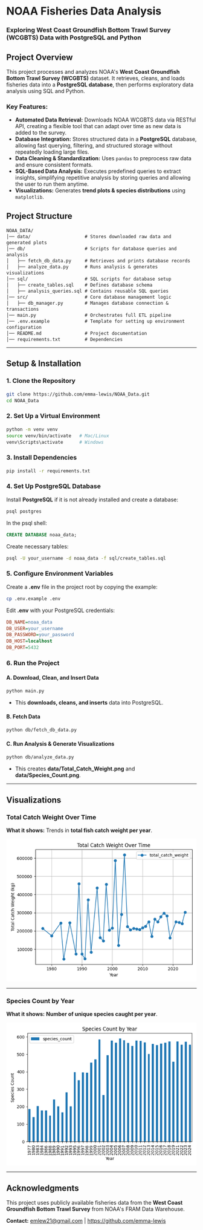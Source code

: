 # NOAA Fisheries Data Analysis
### Exploring West Coast Groundfish Bottom Trawl Survey (WCGBTS) Data with PostgreSQL and Python

## **Project Overview**
This project processes and analyzes NOAA's **West Coast Groundfish Bottom Trawl Survey (WCGBTS)** dataset. It retrieves, cleans, and loads fisheries data into a **PostgreSQL database**, then performs exploratory data analysis using SQL and Python.

### **Key Features:**
- **Automated Data Retrieval:** Downloads NOAA WCGBTS data via RESTful API, creating a flexible tool that can adapt over time as new data is added to the survey.   
- **Database Integration:** Stores structured data in a **PostgreSQL** database, allowing fast querying, filtering, and structured storage without repeatedly loading large files.   
- **Data Cleaning & Standardization:** Uses `pandas` to preprocess raw data and ensure consistent formats.   
- **SQL-Based Data Analysis:** Executes predefined queries to extract insights, simplifying repetitive analysis by storing queries and allowing the user to run them anytime.   
- **Visualizations:** Generates **trend plots & species distributions** using `matplotlib`.  

## **Project Structure**
```
NOAA_DATA/
│── data/                    # Stores downloaded raw data and generated plots
│── db/                      # Scripts for database queries and analysis
│   ├── fetch_db_data.py     # Retrieves and prints database records
│   ├── analyze_data.py      # Runs analysis & generates visualizations
│── sql/                     # SQL scripts for database setup
│   ├── create_tables.sql    # Defines database schema
│   ├── analysis_queries.sql # Contains reusable SQL queries
│── src/                     # Core database management logic
│   ├── db_manager.py        # Manages database connection & transactions
│── main.py                  # Orchestrates full ETL pipeline
│── .env.example             # Template for setting up environment configuration
│── README.md                # Project documentation
│── requirements.txt         # Dependencies
```

---

## **Setup & Installation**
### **1. Clone the Repository**
```bash
git clone https://github.com/emma-lewis/NOAA_Data.git
cd NOAA_Data
```

### **2. Set Up a Virtual Environment**
```bash
python -m venv venv
source venv/bin/activate   # Mac/Linux
venv\Scripts\activate      # Windows
```

### **3. Install Dependencies**
```bash
pip install -r requirements.txt
```

### **4. Set Up PostgreSQL Database**
Install **PostgreSQL** if it is not already installed and create a database:
```bash
psql postgres
```
In the psql shell:
```sql
CREATE DATABASE noaa_data;
```
Create necessary tables:
```bash
psql -U your_username -d noaa_data -f sql/create_tables.sql
```

### **5. Configure Environment Variables**
Create a **.env** file in the project root by copying the example:
```bash
cp .env.example .env
```
Edit **.env** with your PostgreSQL credentials:
```ini
DB_NAME=noaa_data
DB_USER=your_username
DB_PASSWORD=your_password
DB_HOST=localhost
DB_PORT=5432
```
### **6. Run the Project**
#### **A. Download, Clean, and Insert Data**
```bash
python main.py
```
- This **downloads, cleans, and inserts** data into PostgreSQL.

#### **B. Fetch Data**
```bash
python db/fetch_db_data.py
```

#### **C. Run Analysis & Generate Visualizations**
```bash
python db/analyze_data.py
```
- This creates **data/Total_Catch_Weight.png** and **data/Species_Count.png**.
---

## **Visualizations**
### **Total Catch Weight Over Time**
**What it shows:** Trends in **total fish catch weight per year**.

![Total Catch Weight Over Time](data/Total_Catch_Weight.png)

---

### **Species Count by Year**
**What it shows:** **Number of unique species caught per year**.

![Species Count by Year](data/Species_Count.png)

---

## **Acknowledgments**
This project uses publicly available fisheries data from the **West Coast Groundfish Bottom Trawl Survey** from NOAA's FRAM Data Warehouse.   

**Contact:** emlew21@gmail.com | https://github.com/emma-lewis

[def]: data/Total_Catch_Weight.png
[def2]: data/Total_Catch_Weight.png
[def3]: data/Species_Count.png
